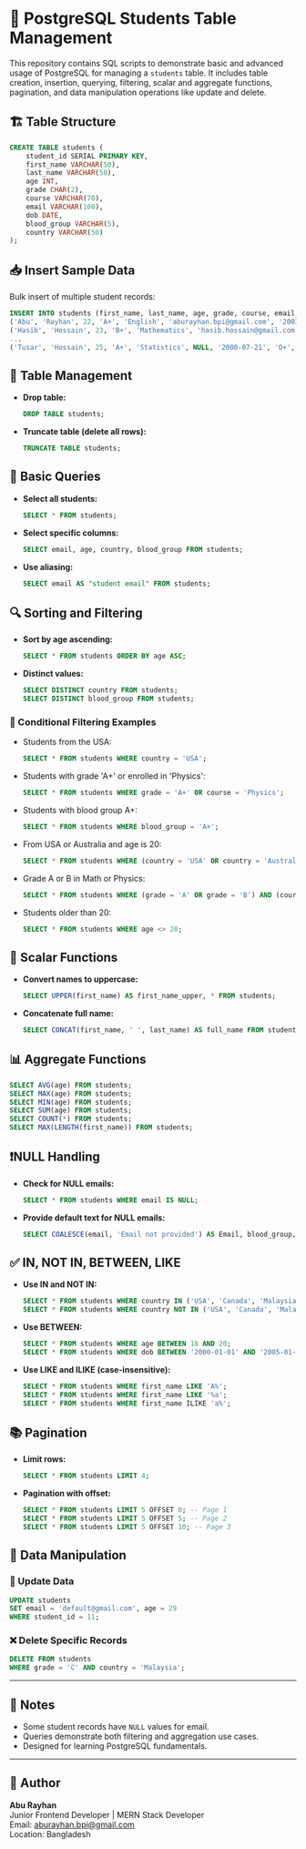 
# 📘 PostgreSQL Students Table Management

This repository contains SQL scripts to demonstrate basic and advanced usage of PostgreSQL for managing a `students` table. It includes table creation, insertion, querying, filtering, scalar and aggregate functions, pagination, and data manipulation operations like update and delete.

## 🏗️ Table Structure

```sql
CREATE TABLE students (
    student_id SERIAL PRIMARY KEY,
    first_name VARCHAR(50),
    last_name VARCHAR(50),
    age INT,
    grade CHAR(2),
    course VARCHAR(70),
    email VARCHAR(100),
    dob DATE,
    blood_group VARCHAR(5),
    country VARCHAR(50)
);
```

## 📥 Insert Sample Data

Bulk insert of multiple student records:

```sql
INSERT INTO students (first_name, last_name, age, grade, course, email, dob, blood_group, country) VALUES
('Abu', 'Rayhan', 22, 'A+', 'English', 'aburayhan.bpi@gmail.com', '2003-10-17', 'B+', 'Bangladesh'),
('Hasib', 'Hossain', 23, 'B+', 'Mathematics', 'hasib.hossain@gmail.com', '2002-06-05', 'A-', 'India'),
...
('Tusar', 'Hossain', 25, 'A+', 'Statistics', NULL, '2000-07-21', 'O+', 'India');
```

## 🧹 Table Management

- **Drop table:**  
  ```sql
  DROP TABLE students;
  ```

- **Truncate table (delete all rows):**  
  ```sql
  TRUNCATE TABLE students;
  ```

## 📄 Basic Queries

- **Select all students:**  
  ```sql
  SELECT * FROM students;
  ```

- **Select specific columns:**  
  ```sql
  SELECT email, age, country, blood_group FROM students;
  ```

- **Use aliasing:**  
  ```sql
  SELECT email AS "student email" FROM students;
  ```

## 🔍 Sorting and Filtering

- **Sort by age ascending:**  
  ```sql
  SELECT * FROM students ORDER BY age ASC;
  ```

- **Distinct values:**  
  ```sql
  SELECT DISTINCT country FROM students;
  SELECT DISTINCT blood_group FROM students;
  ```

### 🎯 Conditional Filtering Examples

- Students from the USA:
  ```sql
  SELECT * FROM students WHERE country = 'USA';
  ```

- Students with grade 'A+' or enrolled in 'Physics':
  ```sql
  SELECT * FROM students WHERE grade = 'A+' OR course = 'Physics';
  ```

- Students with blood group A+:
  ```sql
  SELECT * FROM students WHERE blood_group = 'A+';
  ```

- From USA or Australia and age is 20:
  ```sql
  SELECT * FROM students WHERE (country = 'USA' OR country = 'Australia') AND age = 20;
  ```

- Grade A or B in Math or Physics:
  ```sql
  SELECT * FROM students WHERE (grade = 'A' OR grade = 'B') AND (course = 'Math' OR course = 'Physics');
  ```

- Students older than 20:
  ```sql
  SELECT * FROM students WHERE age <> 20;
  ```

## 🔡 Scalar Functions

- **Convert names to uppercase:**  
  ```sql
  SELECT UPPER(first_name) AS first_name_upper, * FROM students;
  ```

- **Concatenate full name:**  
  ```sql
  SELECT CONCAT(first_name, ' ', last_name) AS full_name FROM students;
  ```

## 📊 Aggregate Functions

```sql
SELECT AVG(age) FROM students;
SELECT MAX(age) FROM students;
SELECT MIN(age) FROM students;
SELECT SUM(age) FROM students;
SELECT COUNT(*) FROM students;
SELECT MAX(LENGTH(first_name)) FROM students;
```

## ❗NULL Handling

- **Check for NULL emails:**  
  ```sql
  SELECT * FROM students WHERE email IS NULL;
  ```

- **Provide default text for NULL emails:**  
  ```sql
  SELECT COALESCE(email, 'Email not provided') AS Email, blood_group, country FROM students;
  ```

## ✅ IN, NOT IN, BETWEEN, LIKE

- **Use IN and NOT IN:**
  ```sql
  SELECT * FROM students WHERE country IN ('USA', 'Canada', 'Malaysia');
  SELECT * FROM students WHERE country NOT IN ('USA', 'Canada', 'Malaysia');
  ```

- **Use BETWEEN:**
  ```sql
  SELECT * FROM students WHERE age BETWEEN 18 AND 20;
  SELECT * FROM students WHERE dob BETWEEN '2000-01-01' AND '2005-01-01' ORDER BY dob;
  ```

- **Use LIKE and ILIKE (case-insensitive):**
  ```sql
  SELECT * FROM students WHERE first_name LIKE 'A%';
  SELECT * FROM students WHERE first_name LIKE '%a';
  SELECT * FROM students WHERE first_name ILIKE 'a%';
  ```

## 📚 Pagination

- **Limit rows:**
  ```sql
  SELECT * FROM students LIMIT 4;
  ```

- **Pagination with offset:**
  ```sql
  SELECT * FROM students LIMIT 5 OFFSET 0; -- Page 1
  SELECT * FROM students LIMIT 5 OFFSET 5; -- Page 2
  SELECT * FROM students LIMIT 5 OFFSET 10; -- Page 3
  ```

## 🧾 Data Manipulation

### 🔄 Update Data

```sql
UPDATE students
SET email = 'default@gmail.com', age = 29
WHERE student_id = 11;
```

### ❌ Delete Specific Records

```sql
DELETE FROM students
WHERE grade = 'C' AND country = 'Malaysia';
```

---

## 📌 Notes

- Some student records have `NULL` values for email.
- Queries demonstrate both filtering and aggregation use cases.
- Designed for learning PostgreSQL fundamentals.

---

## 📎 Author

**Abu Rayhan**  
Junior Frontend Developer | MERN Stack Developer  
Email: aburayhan.bpi@gmail.com  
Location: Bangladesh
